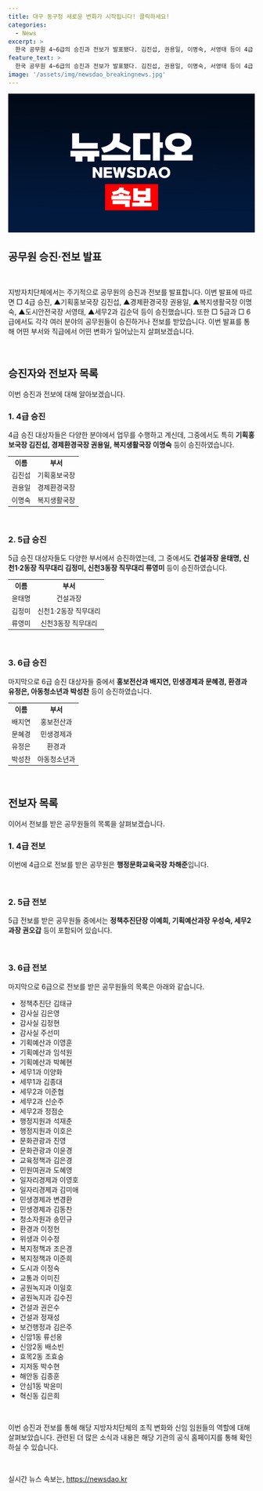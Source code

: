 ```yaml
---
title: 대구 동구청 새로운 변화가 시작됩니다! 클릭하세요!
categories:
  - News
excerpt: >
  한국 공무원 4~6급의 승진과 전보가 발표됐다. 김진섭, 권용일, 이명숙, 서영태 등이 4급 승진을 받았고, 윤태명, 김정미, 류영미 등이 5급 승진을 받았다. 6급 승진자와 4~6급 전보자도 다수 있었다.
feature_text: >
  한국 공무원 4~6급의 승진과 전보가 발표됐다. 김진섭, 권용일, 이명숙, 서영태 등이 4급 승진을 받았고, 윤태명, 김정미, 류영미 등이 5급 승진을 받았다. 6급 승진자와 4~6급 전보자도 다수 있었다.
image: '/assets/img/newsdao_breakingnews.jpg'
---
```


<p><img src="/assets/img/newsdao_breakingnews.jpg" alt="pcversion 속보" /></p>

<h2 data-ke-size="size36">공무원 승진·전보 발표</h2>

<p data-ke-size="size16">&nbsp;</p>

<p>지방자치단체에서는 주기적으로 공무원의 승진과 전보를 발표합니다. 이번 발표에 따르면 □ 4급 승진, ▲기획홍보국장 김진섭, ▲경제환경국장 권용일, ▲복지생활국장 이명숙, ▲도시안전국장 서영태, ▲세무2과 김순덕 등이 승진했습니다. 또한 □ 5급과 □ 6급에서도 각각 여러 분야의 공무원들이 승진하거나 전보를 받았습니다. 이번 발표를 통해 어떤 부서와 직급에서 어떤 변화가 일어났는지 살펴보겠습니다.</p></p>

<p data-ke-size="size16">&nbsp;</p>

<h2 data-ke-size="size26">승진자와 전보자 목록</h2>

<p data-ke-size="size16">이번 승진과 전보에 대해 알아보겠습니다.</p>

<h3>1. 4급 승진</h3>

<p data-ke-size="size16">4급 승진 대상자들은 다양한 분야에서 업무를 수행하고 계신데, 그중에서도 특히 <b>기획홍보국장 김진섭, 경제환경국장 권용일, 복지생활국장 이명숙</b> 등이 승진하였습니다.</p>

<table>
    <tr>
        <td style="text-align: center; height: 17px;"><b>이름</b></td>
        <td style="text-align: center; height: 17px;"><b>부서</b></td>
    </tr>
    <tr>
        <td style="text-align: center; height: 17px;">김진섭</td>
        <td style="text-align: center; height: 17px;">기획홍보국장</td>
    </tr>
    <tr>
        <td style="text-align: center; height: 17px;">권용일</td>
        <td style="text-align: center; height: 17px;">경제환경국장</td>
    </tr>
    <tr>
        <td style="text-align: center; height: 17px;">이명숙</td>
        <td style="text-align: center; height: 17px;">복지생활국장</td>
    </tr>
</table>

<p data-ke-size="size16">&nbsp;</p>

<h3>2. 5급 승진</h3>

<p data-ke-size="size16">5급 승진 대상자들도 다양한 부서에서 승진하였는데, 그 중에서도 <b>건설과장 윤태명, 신천1·2동장 직무대리 김정미, 신천3동장 직무대리 류영미</b> 등이 승진하였습니다.</p>

<table>
    <tr>
        <td style="text-align: center; height: 17px;"><b>이름</b></td>
        <td style="text-align: center; height: 17px;"><b>부서</b></td>
    </tr>
    <tr>
        <td style="text-align: center; height: 17px;">윤태명</td>
        <td style="text-align: center; height: 17px;">건설과장</td>
    </tr>
    <tr>
        <td style="text-align: center; height: 17px;">김정미</td>
        <td style="text-align: center; height: 17px;">신천1·2동장 직무대리</td>
    </tr>
    <tr>
        <td style="text-align: center; height: 17px;">류영미</td>
        <td style="text-align: center; height: 17px;">신천3동장 직무대리</td>
    </tr>
</table>

<p data-ke-size="size16">&nbsp;</p>

<h3>3. 6급 승진</h3>

<p data-ke-size="size16">마지막으로 6급 승진 대상자들 중에서 <b>홍보전산과 배지연, 민생경제과 문혜경, 환경과 유정은, 아동청소년과 박성찬</b> 등이 승진하였습니다.</p>

<table>
    <tr>
        <td style="text-align: center; height: 17px;"><b>이름</b></td>
        <td style="text-align: center; height: 17px;"><b>부서</b></td>
    </tr>
    <tr>
        <td style="text-align: center; height: 17px;">배지연</td>
        <td style="text-align: center; height: 17px;">홍보전산과</td>
    </tr>
    <tr>
        <td style="text-align: center; height: 17px;">문혜경</td>
        <td style="text-align: center; height: 17px;">민생경제과</td>
    </tr>
    <tr>
        <td style="text-align: center; height: 17px;">유정은</td>
        <td style="text-align: center; height: 17px;">환경과</td>
    </tr>
    <tr>
        <td style="text-align: center; height: 17px;">박성찬</td>
        <td style="text-align: center; height: 17px;">아동청소년과</td>
    </tr>
</table>

<p data-ke-size="size16">&nbsp;</p>

<h2 data-ke-size="size26">전보자 목록</h2>

<p data-ke-size="size16">이어서 전보를 받은 공무원들의 목록을 살펴보겠습니다.</p>

<h3>1. 4급 전보</h3>

<p data-ke-size="size16">이번에 4급으로 전보를 받은 공무원은 <b>행정문화교육국장 차해준</b>입니다.</p>

<p data-ke-size="size16">&nbsp;</p>

<h3>2. 5급 전보</h3>

<p data-ke-size="size16">5급 전보를 받은 공무원들 중에서는 <b>정책추진단장 이예희, 기획예산과장 우성숙, 세무2과장 권오갑</b> 등이 포함되어 있습니다.</p>

<p data-ke-size="size16">&nbsp;</p>

<h3>3. 6급 전보</h3>

<p data-ke-size="size16">마지막으로 6급으로 전보를 받은 공무원들의 목록은 아래와 같습니다.</p>

<ul>
    <li>정책추진단 김태규</li>
    <li>감사실 김은영</li>
    <li>감사실 김정현</li>
    <li>감사실 주선미</li>
    <li>기획예산과 이영훈</li>
    <li>기획예산과 임석원</li>
    <li>기획예산과 박혜현</li>
    <li>세무1과 이양화</li>
    <li>세무1과 김종대</li>
    <li>세무2과 이준협</li>
    <li>세무2과 신순주</li>
    <li>세무2과 정점순</li>
    <li>행정지원과 석재춘</li>
    <li>행정지원과 이호은</li>
    <li>문화관광과 진영</li>
    <li>문화관광과 이윤경</li>
    <li>교육정책과 김은경</li>
    <li>민원여권과 도혜영</li>
    <li>일자리경제과 이영호</li>
    <li>일자리경제과 김미애</li>
    <li>민생경제과 변경환</li>
    <li>민생경제과 김동찬</li>
    <li>청소자원과 송민규</li>
    <li>환경과 이정헌</li>
    <li>위생과 이수정</li>
    <li>복지정책과 조은경</li>
    <li>복지정책과 이준희</li>
    <li>도시과 이정숙</li>
    <li>교통과 이미진</li>
    <li>공원녹지과 이일호</li>
    <li>공원녹지과 김수진</li>
    <li>건설과 권은수</li>
    <li>건설과 정재성</li>
    <li>보건행정과 김은주</li>
    <li>신암1동 류선옹</li>
    <li>신암2동 배소빈</li>
    <li>효목2동 조효숭</li>
    <li>지저동 박수현</li>
    <li>해안동 김종훈</li>
    <li>안심1동 박윤미</li>
    <li>혁신동 김은희</li>
</ul>

<p data-ke-size="size16">&nbsp;</p>

<p data-ke-size="size16">이번 승진과 전보를 통해 해당 지방자치단체의 조직 변화와 신임 임원들의 역할에 대해 살펴보았습니다. 관련된 더 많은 소식과 내용은 해당 기관의 공식 홈페이지를 통해 확인하실 수 있습니다.</p>

<p data-ke-size="size16">&nbsp;</p>
실시간 뉴스 속보는, <a href="https://newsdao.kr" rel="dofollow">https://newsdao.kr</a>


